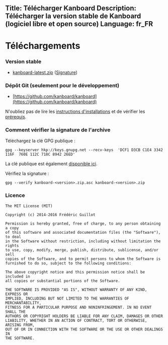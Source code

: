 Title: Télécharger Kanboard
Description: Télécharger la version stable de Kanboard (logiciel libre et open source)
Language: fr_FR
---

Téléchargements
===============

### Version stable

- [kanboard-latest.zip](/kanboard-latest.zip)  ([Signature](/kanboard-latest.zip.asc))

### Dépôt Git (seulement pour le développement)

- [https://github.com/kanboard/kanboard](https://github.com/kanboard/kanboard)

N'oubliez pas de lire les [instructions d'installations](/fr/documentation/installation) et de vérifier les [prérequis](/fr/documentation/requirements).

### Comment vérifier la signature de l'archive

Téléchargez la clé GPG publique :

```
gpg --keyserver hkp://keys.gnupg.net --recv-keys  'DCF1 D3CB C1E4 3342 116F  760E 112C 718C 8942 26ED'
```

La clé publique est également [disponible ici](/gpg/DCF1D3CBC1E43342116F760E112C718C894226ED.asc).

Vérifiez la signature :

```
gpg --verify kanboard-<version>.zip.asc kanboard-<version>.zip
```

### Licence

```
The MIT License (MIT)

Copyright (c) 2014-2016 Frédéric Guillot

Permission is hereby granted, free of charge, to any person obtaining a copy
of this software and associated documentation files (the "Software"), to deal
in the Software without restriction, including without limitation the rights
to use, copy, modify, merge, publish, distribute, sublicense, and/or sell
copies of the Software, and to permit persons to whom the Software is
furnished to do so, subject to the following conditions:

The above copyright notice and this permission notice shall be included in
all copies or substantial portions of the Software.

THE SOFTWARE IS PROVIDED "AS IS", WITHOUT WARRANTY OF ANY KIND, EXPRESS OR
IMPLIED, INCLUDING BUT NOT LIMITED TO THE WARRANTIES OF MERCHANTABILITY,
FITNESS FOR A PARTICULAR PURPOSE AND NONINFRINGEMENT. IN NO EVENT SHALL THE
AUTHORS OR COPYRIGHT HOLDERS BE LIABLE FOR ANY CLAIM, DAMAGES OR OTHER
LIABILITY, WHETHER IN AN ACTION OF CONTRACT, TORT OR OTHERWISE, ARISING FROM,
OUT OF OR IN CONNECTION WITH THE SOFTWARE OR THE USE OR OTHER DEALINGS IN
THE SOFTWARE.
```
